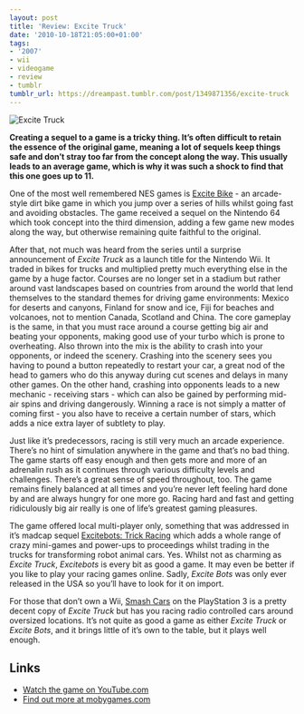 ```yaml
---
layout: post
title: 'Review: Excite Truck'
date: '2010-10-18T21:05:00+01:00'
tags:
- '2007'
- wii
- videogame
- review
- tumblr
tumblr_url: https://dreampast.tumblr.com/post/1349871356/excite-truck
---
```

![Excite Truck](https://64.media.tumblr.com/tumblr_lahvrnsZK41qbfpni.jpg)

**Creating a sequel to a game is a tricky thing. It’s often difficult to retain the essence of the original game, meaning a lot of sequels keep things safe and don’t stray too far from the concept along the way. This usually leads to an average game, which is why it was such a shock to find that this one goes up to 11.**

One of the most well remembered NES games is [Excite Bike](http://www.mobygames.com/game/excite-bike) - an arcade-style dirt bike game in which you jump over a series of hills whilst going fast and avoiding obstacles. The game received a sequel on the Nintendo 64 which took concept into the third dimension, adding a few game new modes along the way, but otherwise remaining quite faithful to the original.

After that, not much was heard from the series until a surprise announcement of _Excite Truck_ as a launch title for the Nintendo Wii. It traded in bikes for trucks and multiplied pretty much everything else in the game by a huge factor. Courses are no longer set in a stadium but rather around vast landscapes based on countries from around the world that lend themselves to the standard themes for driving game environments: Mexico for deserts and canyons, Finland for snow and ice, Fiji for beaches and volcanoes, not to mention Canada, Scotland and China. The core gameplay is the same, in that you must race around a course getting big air and beating your opponents, making good use of your turbo which is prone to overheating. Also thrown into the mix is the ability to crash into your opponents, or indeed the scenery. Crashing into the scenery sees you having to pound a button repeatedly to restart your car, a great nod of the head to gamers who do this anyway during cut scenes and delays in many other games. On the other hand, crashing into opponents leads to a new mechanic - receiving stars - which can also be gained by performing mid-air spins and driving dangerously. Winning a race is not simply a matter of coming first - you also have to receive a certain number of stars, which adds a nice extra layer of subtlety to play.

Just like it’s predecessors, racing is still very much an arcade experience. There’s no hint of simulation anywhere in the game and that’s no bad thing. The game starts off easy enough and then gets more and more of an adrenalin rush as it continues through various difficulty levels and challenges. There’s a great sense of speed throughout, too. The game remains finely balanced at all times and you’re never left feeling hard done by and are always hungry for one more go. Racing hard and fast and getting ridiculously big air really is one of life’s greatest gaming pleasures.

The game offered local multi-player only, something that was addressed in it’s madcap sequel [Excitebots: Trick Racing](http://www.mobygames.com/game/excite-bots) which adds a whole range of crazy mini-games and power-ups to proceedings whilst trading in the trucks for transforming robot animal cars. Yes. Whilst not as charming as _Excite Truck_, _Excitebots_ is every bit as good a game. It may even be better if you like to play your racing games online. Sadly, _Excite Bots_ was only ever released in the USA so you’ll have to look for it on import.

For those that don’t own a Wii, [Smash Cars](http://www.mobygames.com/game/smash-cars) on the PlayStation 3 is a pretty decent copy of _Excite Truck_ but has you racing radio controlled cars around oversized locations. It’s not quite as good a game as either _Excite Truck_ or _Excite Bots_, and it brings little of it’s own to the table, but it plays well enough.

## Links

- [Watch the game on YouTube.com](http://www.youtube.com/watch?v=cxN0vshSuoY)
- [Find out more at mobygames.com](http://www.mobygames.com/game/excite-truck)